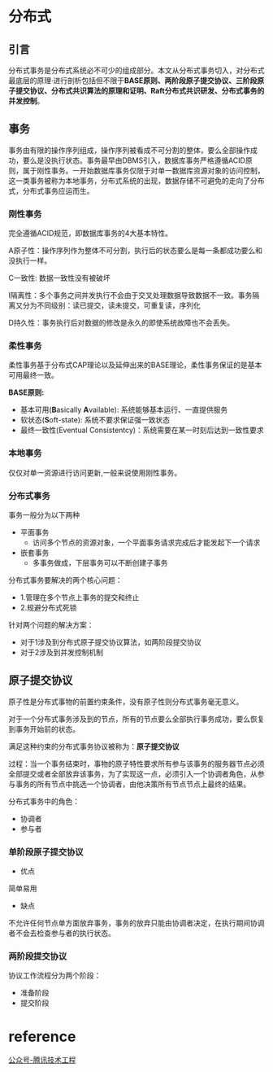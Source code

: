 # 分布式

## 引言

分布式事务是分布式系统必不可少的组成部分。本文从分布式事务切入，对分布式最底层的原理·进行剖析包括但不限于**BASE原则、两阶段原子提交协议、三阶段原子提交协议、分布式共识算法的原理和证明、Raft分布式共识研发、分布式事务的并发控制**。

## 事务

事务由有限的操作序列组成，操作序列被看成不可分割的整体，要么全部操作成功，要么是没执行状态。事务最早由DBMS引入，数据库事务严格遵循ACID原则，属于刚性事务。一开始数据库事务仅限于对单一数据库资源对象的访问控制，这一类事务被称为本地事务，分布式系统的出现，数据存储不可避免的走向了分布式，分布式事务应运而生。

### 刚性事务

完全遵循ACID规范，即数据库事务的4大基本特性。

A原子性：操作序列作为整体不可分割，执行后的状态要么是每一条都成功要么和没执行一样。

C一致性: 数据一致性没有被破坏

I隔离性：多个事务之间并发执行不会由于交叉处理数据导致数据不一致。事务隔离又分为不同级别：读已提交，读未提交，可重复读，序列化

D持久性：事务执行后对数据的修改是永久的即使系统故障也不会丢失。



### 柔性事务

柔性事务基于分布式CAP理论以及延伸出来的BASE理论，柔性事务保证的是基本可用最终一致。

**BASE原则:**

* 基本可用(**B**asically **A**vailable): 系统能够基本运行、一直提供服务
* 软状态(**S**oft-state): 系统不要求保证强一致状态
* 最终一致性(Eventual Consistentcy)：系统需要在某一时刻后达到一致性要求

### 本地事务

仅仅对单一资源进行访问更新,一般来说使用刚性事务。

### 分布式事务

事务一般分为以下两种

* 平面事务
  * 访问多个节点的资源对象，一个平面事务请求完成后才能发起下一个请求
* 嵌套事务
  * 多事务做成，下层事务可以不断创建子事务

分布式事务要解决的两个核心问题：

* 1.管理在多个节点上事务的提交和终止
* 2.规避分布式死锁

针对两个问题的解决方案：

* 对于1涉及到分布式原子提交协议算法，如两阶段提交协议
* 对于2涉及到并发控制机制



## 原子提交协议

原子性是分布式事物的前置约束条件，没有原子性则分布式事务毫无意义。

对于一个分布式事务涉及到的节点，所有的节点要么全部执行事务成功，要么恢复到事务开始前的状态。

满足这种约束的分布式事务协议被称为：**原子提交协议**

过程：当一个事务结束时，事物的原子特性要求所有参与该事务的服务器节点必须全部提交或者全部放弃该事务，为了实现这一点，必须引入一个协调者角色，从参与事务的所有节点中挑选一个协调者，由他决策所有节点节点上最终的结果。

分布式事务中的角色：

* 协调者
* 参与者



### 单阶段原子提交协议

* 优点

简单易用

* 缺点

不允许任何节点单方面放弃事务，事务的放弃只能由协调者决定，在执行期间协调者不会去检查参与者的执行状态。

### 两阶段提交协议

协议工作流程分为两个阶段：

* 准备阶段
* 提交阶段







# reference

[公众号-腾讯技术工程](https://mp.weixin.qq.com/s/KKrxuVCrjlXXWMPTXQ-fvA)

